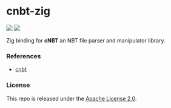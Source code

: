 # cnbt-zig

[![](https://img.shields.io/github/v/tag/thechampagne/cnbt-zig?label=version)](https://github.com/thechampagne/cnbt-zig/releases/latest) [![](https://img.shields.io/github/license/thechampagne/cnbt-zig)](https://github.com/thechampagne/cnbt-zig/blob/main/LICENSE)

Zig binding for **cNBT** an NBT file parser and manipulator library.

### References
 - [cnbt](https://github.com/chmod222/cNBT)

### License

This repo is released under the [Apache License 2.0](https://github.com/thechampagne/cnbt-zig/blob/main/LICENSE).
